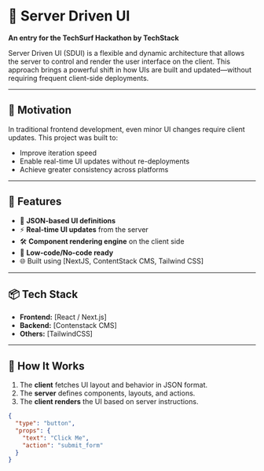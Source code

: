 # 🚀 Server Driven UI

**An entry for the TechSurf Hackathon by TechStack**

Server Driven UI (SDUI) is a flexible and dynamic architecture that allows the server to control and render the user interface on the client. This approach brings a powerful shift in how UIs are built and updated—without requiring frequent client-side deployments.

---

## 🧠 Motivation

In traditional frontend development, even minor UI changes require client updates. This project was built to:
- Improve iteration speed
- Enable real-time UI updates without re-deployments
- Achieve greater consistency across platforms

---

## 🔨 Features

- 🧩 **JSON-based UI definitions**
- ⚡ **Real-time UI updates** from the server
- 🛠️ **Component rendering engine** on the client side
- 🧘 **Low-code/No-code ready**
- 🌐 Built using [NextJS, ContentStack CMS, Tailwind CSS]

---

## 📦 Tech Stack

- **Frontend:** [React / Next.js]
- **Backend:** [Contenstack CMS]
- **Others:** [TailwindCSS]

---

## 🧪 How It Works

1. The **client** fetches UI layout and behavior in JSON format.
2. The **server** defines components, layouts, and actions.
3. The **client renders** the UI based on server instructions.

```json
{
  "type": "button",
  "props": {
    "text": "Click Me",
    "action": "submit_form"
  }
}
